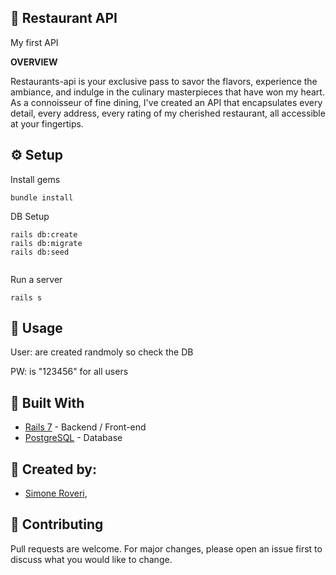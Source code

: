 🍴 Restaurant API
---

My first API

**OVERVIEW**

Restaurants-api is your exclusive pass to savor the flavors, experience the ambiance, and indulge in the culinary masterpieces that have won my heart. As a connoisseur of fine dining, I've created an API that encapsulates every detail, every address, every rating of my cherished restaurant, all accessible at your fingertips.

⚙️ Setup
---
Install gems

```
bundle install
```

DB Setup

```
rails db:create
rails db:migrate
rails db:seed
  
```

Run a server

```
rails s
```


📕 Usage
---
User: are created randmoly so check the DB

PW: is "123456" for all users 

🔨 Built With
---
+ [Rails 7](https://guides.rubyonrails.org/) - Backend / Front-end
+ [PostgreSQL](https://www.postgresql.org/) - Database


🗿 Created by:
---
* [Simone Roveri](https://www.linkedin.com/in/simone-roveri/),


💅 Contributing
---
Pull requests are welcome. For major changes, please open an issue first to discuss what you would like to change.
